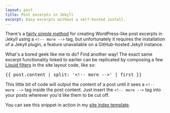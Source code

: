 ```yaml
---
layout: post
title: Post excerpts in Jekyll
excerpt: Easy excerpts without a self-hosted install.
---
```


There's a [fairly simple method][1] for creating WordPress-like post excerpts in Jekyll using a `<!-- more -->` tag, but unfortunately it requires the installation of a Jekyll plugin, a feature unavailable on a GitHub-hosted Jekyll instance.

What's a bored geek like me to do? Find another way! <!-- more --> The exact same excerpt functionality linked to earlier can be replicated by composing a few [Liquid filters][2] in the site layout code, like so:

<pre>&#123;{ post.content | split: '&lt;!-- more -->' | first }}</pre>

This little bit of code will output the content of a post until it sees a `<!-- more -->` tag inside the post content. Just insert the `<!-- more -->` tag into your posts wherever you'd like them to be cut off.

You can see this snippet in action in my [site index template](/).

[1]: http://www.jacquesf.com/2011/03/creating-excerpts-in-jekyll-with-wordpress-style-more-html-comments/
[2]: https://github.com/Shopify/liquid/wiki/Liquid-for-Designers
